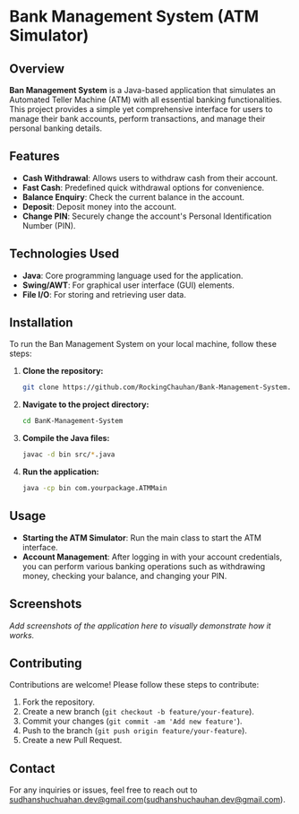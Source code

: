 # Bank Management System (ATM Simulator)

## Overview

**Ban Management System** is a Java-based application that simulates an Automated Teller Machine (ATM) with all essential banking functionalities. This project provides a simple yet comprehensive interface for users to manage their bank accounts, perform transactions, and manage their personal banking details.

## Features

- **Cash Withdrawal**: Allows users to withdraw cash from their account.
- **Fast Cash**: Predefined quick withdrawal options for convenience.
- **Balance Enquiry**: Check the current balance in the account.
- **Deposit**: Deposit money into the account.
- **Change PIN**: Securely change the account's Personal Identification Number (PIN).

## Technologies Used

- **Java**: Core programming language used for the application.
- **Swing/AWT**: For graphical user interface (GUI) elements.
- **File I/O**: For storing and retrieving user data.

## Installation

To run the Ban Management System on your local machine, follow these steps:

1. **Clone the repository:**
   ```bash
   git clone https://github.com/RockingChauhan/Bank-Management-System.git
   ```
2. **Navigate to the project directory:**
   ```bash
   cd BanK-Management-System
   ```
3. **Compile the Java files:**
   ```bash
   javac -d bin src/*.java
   ```
4. **Run the application:**
   ```bash
   java -cp bin com.yourpackage.ATMMain
   ```

## Usage

- **Starting the ATM Simulator**: Run the main class to start the ATM interface.
- **Account Management**: After logging in with your account credentials, you can perform various banking operations such as withdrawing money, checking your balance, and changing your PIN.

## Screenshots

_Add screenshots of the application here to visually demonstrate how it works._

## Contributing

Contributions are welcome! Please follow these steps to contribute:

1. Fork the repository.
2. Create a new branch (`git checkout -b feature/your-feature`).
3. Commit your changes (`git commit -am 'Add new feature'`).
4. Push to the branch (`git push origin feature/your-feature`).
5. Create a new Pull Request.


## Contact

For any inquiries or issues, feel free to reach out to sudhanshuchuahan.dev@gmail.com(sudhanshuchauhan.dev@gmail.com).
